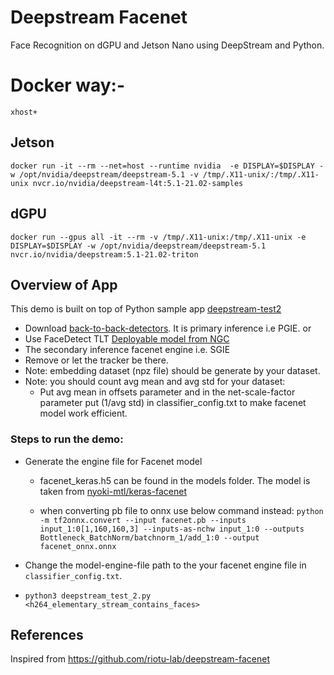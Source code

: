 # Deepstream Facenet

Face Recognition on dGPU and Jetson Nano using DeepStream and Python.

# Docker way:-
`xhost+`
## Jetson
  `docker run -it --rm --net=host --runtime nvidia  -e DISPLAY=$DISPLAY -w /opt/nvidia/deepstream/deepstream-5.1 -v /tmp/.X11-unix/:/tmp/.X11-unix nvcr.io/nvidia/deepstream-l4t:5.1-21.02-samples`
## dGPU
`docker run --gpus all -it --rm -v /tmp/.X11-unix:/tmp/.X11-unix -e DISPLAY=$DISPLAY -w /opt/nvidia/deepstream/deepstream-5.1 nvcr.io/nvidia/deepstream:5.1-21.02-triton`

## Overview of App
This demo is built on top of Python sample app [deepstream-test2](https://github.com/NVIDIA-AI-IOT/deepstream_python_apps/tree/master/apps/deepstream-test2) 
 - Download [back-to-back-detectors](https://github.com/NVIDIA-AI-IOT/deepstream_reference_apps/tree/master/back-to-back-detectors). It is primary inference i.e PGIE.
                                                                                    or
 - Use FaceDetect TLT [Deployable model from NGC](https://ngc.nvidia.com/catalog/models/nvidia:tlt_facenet/files?version=deployable_v1.0)
 - The secondary inference facenet engine i.e. SGIE
 - Remove or let the tracker be there.
 - Note: embedding dataset (npz file) should be generate by your dataset.
 - Note: you should count avg mean and avg std for your dataset:
    - Put avg mean in offsets parameter and in the net-scale-factor parameter put (1/avg std) in classifier_config.txt to make facenet model work efficient.
 

### Steps to run the demo:

- Generate the engine file for Facenet model
  - facenet_keras.h5 can be found in the models folder. The model is taken from [nyoki-mtl/keras-facenet](https://github.com/nyoki-mtl/keras-facenet)

  - when converting pb file to onnx use below command instead:
  `python -m tf2onnx.convert --input facenet.pb --inputs input_1:0[1,160,160,3] --inputs-as-nchw input_1:0 --outputs Bottleneck_BatchNorm/batchnorm_1/add_1:0 --output facenet_onnx.onnx`
  
- Change the model-engine-file path to the your facenet engine file in `classifier_config.txt`.
- `python3 deepstream_test_2.py <h264_elementary_stream_contains_faces>`

## References

Inspired from  https://github.com/riotu-lab/deepstream-facenet
